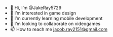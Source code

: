 - 👋 Hi, I’m @JakeRay5729
- 👀 I’m interested in game design
- 🌱 I’m currently learning mobile development
- 💞️ I’m looking to collaborate on videogames
- 📫 How to reach me jacob.ray2151@gmail.com

<!---
JakeRay5729/JakeRay5729 is a ✨ special ✨ repository because its `README.md` (this file) appears on your GitHub profile.
You can click the Preview link to take a look at your changes.
--->

